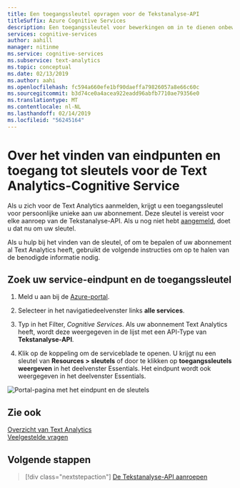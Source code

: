 ```yaml
---
title: Een toegangssleutel opvragen voor de Tekstanalyse-API
titleSuffix: Azure Cognitive Services
description: Een toegangssleutel voor bewerkingen om in te dienen onbewerkte tekst voor verwerking in Cognitive Services Text Analytics opvragen.
services: cognitive-services
author: aahill
manager: nitinme
ms.service: cognitive-services
ms.subservice: text-analytics
ms.topic: conceptual
ms.date: 02/13/2019
ms.author: aahi
ms.openlocfilehash: fc594a660efe1bf90daeffa79826057a8e66c60c
ms.sourcegitcommit: b3d74ce0a4acea922eadd96abfb7710ae79356e0
ms.translationtype: MT
ms.contentlocale: nl-NL
ms.lasthandoff: 02/14/2019
ms.locfileid: "56245164"
---
```

# <a name="how-to-find-endpoints-and-access-keys-for-the-text-analytics-cognitive-service"></a>Over het vinden van eindpunten en toegang tot sleutels voor de Text Analytics-Cognitive Service

Als u zich voor de Text Analytics aanmelden, krijgt u een toegangssleutel voor persoonlijke unieke aan uw abonnement. Deze sleutel is vereist voor elke aanroep van de Tekstanalyse-API. Als u nog niet hebt [aangemeld](text-analytics-how-to-signup.md), doet u dat nu om uw sleutel. 

Als u hulp bij het vinden van de sleutel, of om te bepalen of uw abonnement al Text Analytics heeft, gebruikt de volgende instructies om op te halen van de benodigde informatie nodig. 

## <a name="find-your-service-endpoint-and-access-key"></a>Zoek uw service-eindpunt en de toegangssleutel

1. Meld u aan bij de [Azure-portal](https://portal.azure.com).

2. Selecteer in het navigatiedeelvenster links **alle services**.

3. Typ in het Filter, *Cognitive Services*. Als uw abonnement Text Analytics heeft, wordt deze weergegeven in de lijst met een API-Type van **Tekstanalyse-API**.

4. Klik op de koppeling om de serviceblade te openen. U krijgt nu een sleutel van **Resources > sleutels** of door te klikken op **toegangssleutels weergeven** in het deelvenster Essentials. Het eindpunt wordt ook weergegeven in het deelvenster Essentials.

 ![Portal-pagina met het eindpunt en de sleutels](../media/portal-keys-endpoint.png)

## <a name="see-also"></a>Zie ook 

 [Overzicht van Text Analytics](../overview.md)  
 [Veelgestelde vragen](../text-analytics-resource-faq.md)

## <a name="next-steps"></a>Volgende stappen

> [!div class="nextstepaction"]
> [De Tekstanalyse-API aanroepen](text-analytics-how-to-call-api.md)

